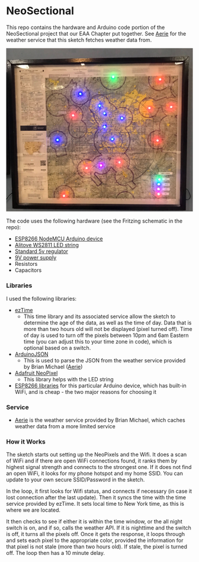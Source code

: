 # NeoSectional
This repo contains the hardware and Arduino code portion of the NeoSectional project that our EAA Chapter put together. See <a href="https://github.com/bsmichael/aerie" target="_blank">Aerie</a> for the weather service that this sketch fetches weather data from.

![NeoSectional picture](https://github.com/Rich-Hopkins/NeoSectional/blob/master/NeoSectional.jpg)

The code uses the following hardware (see the Fritzing schematic in the repo):
- <a href="https://smile.amazon.com/gp/product/B081CSJV2V" target="_blank">ESP8266 NodeMCU Arduino device</a>
- <a href="https://smile.amazon.com/gp/product/B01AG923GI" target="_blank">Alitove WS2811 LED string</a>
- <a href="https://smile.amazon.com/gp/product/B07BDFMQF6" target="_blank">Standard 5v regulator</a>
- <a href="https://smile.amazon.com/gp/product/B07JZ463K8" target="_blank">9V power supply</a>
- Resistors
- Capacitors

### Libraries
I used the following libraries:
- <a href="https://github.com/ropg/ezTime" target="_blank">ezTime</a>
  - This time library and its associated service allow the sketch to determine the age of the data, as well as the time of day. Data that is more than two hours old will not be displayed (pixel turned off). Time of day is used to turn off the pixels between 10pm and 6am Eastern time (you can adjust this to your time zone in code), which is optional based on a switch.
- <a href="https://arduinojson.org/" target="_blank">ArduinoJSON</a>
  - This is used to parse the JSON from the weather service provided by Brian Michael (<a href="https://github.com/bsmichael/aerie" target="_blank">Aerie</a>)
- <a href="https://github.com/adafruit/Adafruit_NeoPixel" target="_blank">Adafruit NeoPixel</a>
  - This library helps with the LED string
- <a href="https://arduino-esp8266.readthedocs.io/en/latest/" target="_blank">ESP8266 libraries</a> for this particular Arduino device, which has built-in WiFi, and is cheap - the two major reasons for choosing it

### Service
- <a href="https://github.com/bsmichael/aerie" target="_blank">Aerie</a> is the weather service provided by Brian Michael, which caches weather data from a more limited service

### How it Works
The sketch starts out setting up the NeoPixels and the Wifi. It does a scan of WiFi and if there are open WiFi connections found, it ranks them by highest signal strength and connects to the strongest one. If it does not find an open WiFi, it looks for my phone hotspot and my home SSID. You can update to your own secure SSID/Password in the sketch.

In the loop, it first looks for Wifi status, and connects if necessary (in case it lost connection after the last update). Then it syncs the time with the time service provided by ezTime. It sets local time to New York time, as this is where we are located.

It then checks to see if either it is within the time window, or the all night switch is on, and if so, calls the weather API. If it is nighttime and the switch is off, it turns all the pixels off. Once it gets the response, it loops through and sets each pixel to the appropriate color, provided the information for that pixel is not stale (more than two hours old). If stale, the pixel is turned off. The loop then has a 10 minute delay.
